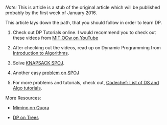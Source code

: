 ---
---
*Note:* This is article is a <span class="capsule">stub</span> of the original article which will be published probably by the first week of January 2016.

This article lays down the path, that you should follow in order to learn DP.

1. Check out DP Tutorials online. I would recommend you to check out these videos from [MIT OCw on YouTube](https://www.youtube.com/watch?v=OQ5jsbhAv_M&list=PLfMspJ0TLR5HRFu2kLh3U4mvStMO8QURm)

2. After checking out the videos, read up on Dynamic Programming from [Introduction to Algorithms](http://www.flipkart.com/introduction-algorithms-english-3rd/p/itmdwxyrafdburzg?pid=9788120340077&ref=L%3A7421940843089576388&srno=p_3&query=cormen&otracker=from-search). 

3. Solve [KNAPSACK SPOJ](http://www.spoj.com/problems/KNAPSACK/).

4. Another easy [problem on SPOJ](http://www.spoj.com/problems/MISERMAN/)

5. For more problems and tutorials, check out, [Codechef: List of DS and Algo tutorials](https://discuss.codechef.com/questions/48877/data-structures-and-algorithms).

More Resources:

* [Mimino on Quora](https://www.quora.com/profile/Michal-Danil%C3%A1k)

* [DP on Trees](https://threads-iiith.quora.com/Dynamic-Programming-on-Trees-Tutorial)
